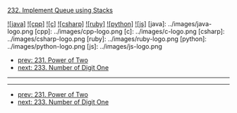 [232. Implement Queue using Stacks](https://leetcode.com/problems/implement-queue-using-stacks/)

[![java]](../java/232-implement-queue-using-stacks.md)
[![cpp]](../cpp/232-implement-queue-using-stacks.md)
[![c]](../c/232-implement-queue-using-stacks.md)
[![csharp]](../csharp/232-implement-queue-using-stacks.md)
[![ruby]](../ruby/232-implement-queue-using-stacks.md)
[![python]](../python/232-implement-queue-using-stacks.md)
[![js]](../js/232-implement-queue-using-stacks.md)
[java]: ../images/java-logo.png
[cpp]: ../images/cpp-logo.png
[c]: ../images/c-logo.png
[csharp]: ../images/csharp-logo.png
[ruby]: ../images/ruby-logo.png
[python]: ../images/python-logo.png
[js]: ../images/js-logo.png

- [prev: 231. Power of Two](231-power-of-two.md)
- [next: 233. Number of Digit One](233-number-of-digit-one.md)

---



---

- [prev: 231. Power of Two](231-power-of-two.md)
- [next: 233. Number of Digit One](233-number-of-digit-one.md)
